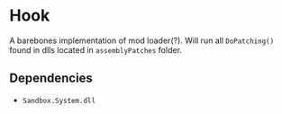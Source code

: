 ﻿# Hook
A barebones implementation of mod loader(?). Will run all `DoPatching()` found 
in dlls located in `assemblyPatches` folder.

## Dependencies
- `Sandbox.System.dll`